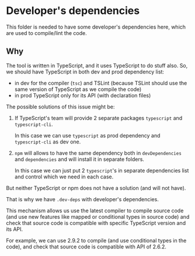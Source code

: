 # Developer's dependencies

This folder is needed to have some developer's dependencies here, which are used to compile/lint the code.

## Why

The tool is written in TypeScript, and it uses TypeScript to do stuff also.
So, we should have TypeScript in both dev and prod dependency list:

- in dev for the compiler (`tsc`) and TSLint (because TSLint should use the same version of TypeScript as we compile the code)
- in prod TypeScript only for its API (with declaration files)

The possible solutions of this issue might be:

1. If TypeScript's team will provide 2 separate packages `typescript` and `typescript-cli`.

    In this case we can use `typescript` as prod dependency and `typescript-cli` as dev one.

1. `npm` will allows to have the same dependency both in `devDependencies` and `dependencies` and will install it in separate folders.

    In this case we can just put 2 `typescript`'s in separate dependencies list and control which we need in each case.

But neither TypeScript or npm does not have a solution (and will not have).

That is why we have `.dev-deps` with developer's dependencies.

This mechanism allows us use the latest compiler to compile source code
(and use new features like mapped or conditional types in source code)
and check that source code is compatible with specific TypeScript version and its API.

For example, we can use 2.9.2 to compile (and use conditional types in the code),
and check that source code is compatible with API of 2.6.2.
